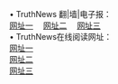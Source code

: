 &#8226; TruthNews 翻|墙|电子报：<br />
<a href="http://fy.fr.to:81/" target="_blank">网址一</a>
　<a href="http://66.vizvaz.com/read/" target="_blank">网址二</a>
　<a href="http://h2.dhm.ro/s/" target="_blank">网址三</a>
　<br />
&#8226; TruthNews在线阅读网址：<br />
  <a href="http://fy.fr.to/s/" target="_blank">网址一</a><br />
  <a href="http://66.vizvaz.com/read/" target="_blank">网址二</a><br />
<a href="http://h2.dhm.ro:81/read/" target="_blank">网址三</a><br />
